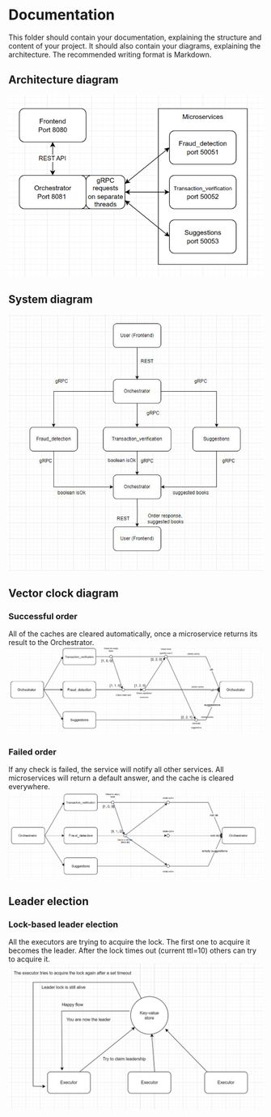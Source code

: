 # Documentation

This folder should contain your documentation, explaining the structure and content of your project. It should also contain your diagrams, explaining the architecture. The recommended writing format is Markdown.

## Architecture diagram
![](ArchitectureDiagram.png)


## System diagram

![](SystemDiagram.JPG)

## Vector clock diagram

### Successful order
All of the caches are cleared automatically, once a microservice returns its result to the Orchestrator.
![](VectorDiagramPass.png)

### Failed order
If any check is failed, the service will notify all other services. All microservices will return a default answer, and the cache is cleared everywhere.
![](VectorDiagramFail.png)


## Leader election

### Lock-based leader election
All the executors are trying to acquire the lock. The first one to acquire it becomes the leader. After the lock times out (current ttl=10) others can try to acquire it.
![](LeaderElectionDiagram.PNG)